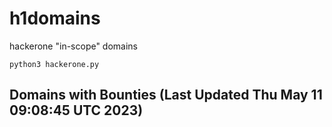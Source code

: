 # h1domains
hackerone "in-scope" domains

`python3 hackerone.py`
## Domains with Bounties (Last Updated Thu May 11 09:08:45 UTC 2023)
```

```
